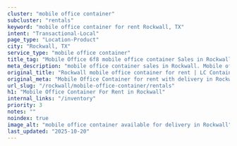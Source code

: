 ```yaml
---
cluster: "mobile office container"
subcluster: "rentals"
keyword: "mobile office container for rent Rockwall, TX"
intent: "Transactional-Local"
page_type: "Location-Product"
city: "Rockwall, TX"
service_type: "mobile office container"
title_tag: "Mobile Office 6f8 mobile office container Sales in Rockwall | LC Container"
meta_description: "mobile office container sales in Rockwall. Mobile office containers for workspace solutions. Fast delivery, competitive pricing. Serving mobile office container area. Quote ID: 9UI. Call (214) 524-4168 for your free quote today."
original_title: "Rockwall mobile office container for rent | LC Container"
original_meta: "Mobile Office Container for rent with delivery in Rockwall, TX. LC Container — local Since 2003. Get pricing today."
url_slug: "/rockwall/mobile-office-container/rentals"
h1: "Mobile Office Container For Rent in Rockwall"
internal_links: "/inventory"
priority: 3
notes: ""
noindex: true
image_alt: "mobile office container available for delivery in Rockwall"
last_updated: "2025-10-20"
---
```


<!-- TODO: Add unique city/inventory copy, images, and internal links here. -->
